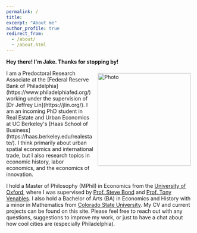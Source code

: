 ```yaml
---
permalink: /
title: 
excerpt: "About me"
author_profile: true
redirect_from: 
  - /about/
  - /about.html
---
```

**Hey there! I'm Jake. Thanks for stopping by!**

<img align="right" src="https://jacobhmoore.github.io/images/IMG_0015.jpg" alt="Photo" style="width: 250px; border-radius: 10px; padding: 8px 8px 8px 8px"/>
I am a Predoctoral Research Associate at the [Federal Reserve Bank of Philadelphia](https://www.philadelphiafed.org/) working under the supervision of [Dr Jeffrey Lin](https://jlin.org/). I am an incoming PhD student in Real Estate and Urban Economics at UC Berkeley's [Haas School of Business](https://haas.berkeley.edu/realestate/). I think primarily about urban spatial economics and international trade, but I also research topics in economic history, labor economics, and the economics of innovation.

I hold a Master of Philosophy (MPhil) in Economics from the [University of Oxford](https://www.economics.ox.ac.uk/#/), where I was supervised by [Prof. Steve Bond](https://www.nuffield.ox.ac.uk/people/profiles/steve-bond/) and [Prof. Tony Venables](https://tonyvenables.weebly.com/). I also hold a Bachelor of Arts (BA) in Economics and History with a minor in Mathematics from [Colorado State University](https://economics.colostate.edu/). My CV and current projects can be found on this site. Please feel free to reach out with any questions, suggestions to improve my work, or just to have a chat about how cool cities are (especially Philadelphia).


